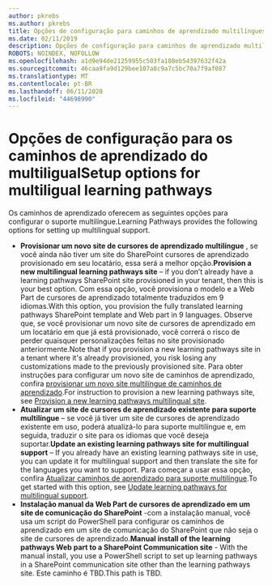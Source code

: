 ```yaml
---
author: pkrebs
ms.author: pkrebs
title: Opções de configuração para caminhos de aprendizado multilíngues
ms.date: 02/11/2019
description: Opções de configuração para caminhos de aprendizado multilíngues
ROBOTS: NOINDEX, NOFOLLOW
ms.openlocfilehash: a1d9e94de21259955c503fa108eb54397632f42a
ms.sourcegitcommit: 46caa9fa9d129bee107a8c9a7c5bc70a7f9af087
ms.translationtype: MT
ms.contentlocale: pt-BR
ms.lasthandoff: 06/11/2020
ms.locfileid: "44698990"
---
```

# <a name="setup-options-for-multiligual-learning-pathways"></a><span data-ttu-id="70cfb-103">Opções de configuração para os caminhos de aprendizado do multiligual</span><span class="sxs-lookup"><span data-stu-id="70cfb-103">Setup options for multiligual learning pathways</span></span>
<span data-ttu-id="70cfb-104">Os caminhos de aprendizado oferecem as seguintes opções para configurar o suporte multilíngue.</span><span class="sxs-lookup"><span data-stu-id="70cfb-104">Learning Pathways provides the following options for setting up multilingual support.</span></span>
- <span data-ttu-id="70cfb-105">**Provisionar um novo site de cursores de aprendizado multilíngue** , se você ainda não tiver um site do SharePoint cursores de aprendizado provisionado em seu locatário, essa será a melhor opção.</span><span class="sxs-lookup"><span data-stu-id="70cfb-105">**Provision a new multilingual learning pathways site** – if you don’t already have a learning pathways SharePoint site provisioned in your tenant, then this is your best option.</span></span> <span data-ttu-id="70cfb-106">Com essa opção, você provisiona o modelo e a Web Part de cursores de aprendizado totalmente traduzidos em 9 idiomas.</span><span class="sxs-lookup"><span data-stu-id="70cfb-106">With this option, you provision the fully translated learning pathways SharePoint template and Web part in 9 languages.</span></span> <span data-ttu-id="70cfb-107">Observe que, se você provisionar um novo site de cursores de aprendizado em um locatário em que já está provisionado, você correrá o risco de perder quaisquer personalizações feitas no site provisionado anteriormente.</span><span class="sxs-lookup"><span data-stu-id="70cfb-107">Note that if you provision a new learning pathways site in a tenant where it's already provisioned, you risk losing any customizations made to the previously provisioned site.</span></span> <span data-ttu-id="70cfb-108">Para obter instruções para configurar um novo site de caminhos de aprendizado, confira [provisionar um novo site multilíngue de caminhos de aprendizado](custom_provision_ml.md).</span><span class="sxs-lookup"><span data-stu-id="70cfb-108">For instruction to provision a new learning pathways site, see [Provision a new learning pathways multilingual site](custom_provision_ml.md).</span></span>
- <span data-ttu-id="70cfb-109">**Atualizar um site de cursores de aprendizado existente para suporte multilíngue** – se você já tiver um site de cursores de aprendizado existente em uso, poderá atualizá-lo para suporte multilíngue e, em seguida, traduzir o site para os idiomas que você deseja suportar.</span><span class="sxs-lookup"><span data-stu-id="70cfb-109">**Update an existing learning pathways site for multilingual support** – If you already have an existing learning pathways site in use, you can update it for multilingual support and then translate the site for the languages you want to support.</span></span> <span data-ttu-id="70cfb-110">Para começar a usar essa opção, confira [Atualizar caminhos de aprendizado para suporte multilíngue](custom_update_ml.md).</span><span class="sxs-lookup"><span data-stu-id="70cfb-110">To get started with this option, see [Update learning pathways for multilingual support](custom_update_ml.md).</span></span> 
- <span data-ttu-id="70cfb-111">**Instalação manual da Web Part de cursores de aprendizado em um site de comunicação do SharePoint** -com a instalação manual, você usa um script do PowerShell para configurar os caminhos de aprendizado em um site de comunicação do SharePoint que não seja o site de cursores de aprendizado.</span><span class="sxs-lookup"><span data-stu-id="70cfb-111">**Manual install of the learning pathways Web part to a SharePoint Communication site** - With the manual install, you use a PowerShell script to set up learning pathways in a SharePoint communication site other than the learning pathways site.</span></span> <span data-ttu-id="70cfb-112">Este caminho é TBD.</span><span class="sxs-lookup"><span data-stu-id="70cfb-112">This path is TBD.</span></span>   

